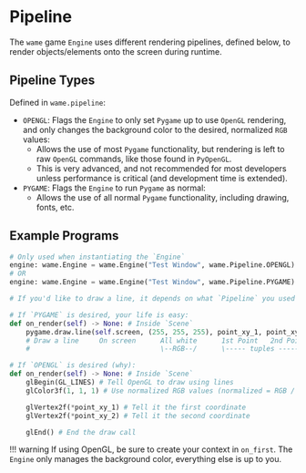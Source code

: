 # Pipeline
The `wame` game `Engine` uses different rendering pipelines, defined below, to render objects/elements onto the screen during runtime.

## Pipeline Types
Defined in `wame.pipeline`:

- `OPENGL`: Flags the `Engine` to only set `Pygame` up to use `OpenGL` rendering, and only changes the background color to the desired, normalized `RGB` values:
    - Allows the use of most `Pygame` functionality, but rendering is left to raw `OpenGL` commands, like those found in `PyOpenGL`.
    - This is very advanced, and not recommended for most developers unless performance is critical (and development time is extended).
- `PYGAME`: Flags the `Engine` to run `Pygame` as normal:
    - Allows the use of all normal `Pygame` functionality, including drawing, fonts, etc.

## Example Programs
```python
# Only used when instantiating the `Engine`
engine: wame.Engine = wame.Engine("Test Window", wame.Pipeline.OPENGL)
# OR
engine: wame.Engine = wame.Engine("Test Window", wame.Pipeline.PYGAME)
```
```python
# If you'd like to draw a line, it depends on what `Pipeline` you used

# If `PYGAME` is desired, your life is easy:
def on_render(self) -> None: # Inside `Scene`
    pygame.draw.line(self.screen, (255, 255, 255), point_xy_1, point_xy_2)
    # Draw a line     On screen      All white      1st Point   2nd Point
    #                                \--RGB--/      \----- tuples -----/

# If `OPENGL` is desired (why):
def on_render(self) -> None: # Inside `Scene`
    glBegin(GL_LINES) # Tell OpenGL to draw using lines
    glColor3f(1, 1, 1) # Use normalized RGB values (normalized = RGB / 255)

    glVertex2f(*point_xy_1) # Tell it the first coordinate
    glVertex2f(*point_xy_2) # Tell it the second coordinate

    glEnd() # End the draw call
```
!!! warning
    If using OpenGL, be sure to create your context in `on_first`. The `Engine` only manages the background color, everything else is up to you.